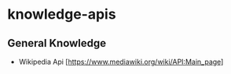 # knowledge-apis

## General Knowledge
- Wikipedia Api [https://www.mediawiki.org/wiki/API:Main_page]
